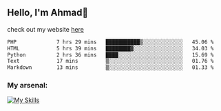 
## Hello, I'm Ahmad👋

check out my website [here](https://ahmadalwi.com/)

<!--START_SECTION:waka-->

```txt
PHP             7 hrs 29 mins   ███████████▒░░░░░░░░░░░░░   45.06 %
HTML            5 hrs 39 mins   ████████▓░░░░░░░░░░░░░░░░   34.03 %
Python          2 hrs 36 mins   ████░░░░░░░░░░░░░░░░░░░░░   15.69 %
Text            17 mins         ▒░░░░░░░░░░░░░░░░░░░░░░░░   01.76 %
Markdown        13 mins         ▒░░░░░░░░░░░░░░░░░░░░░░░░   01.33 %
```

<!--END_SECTION:waka-->

### My arsenal:

[![My Skills](https://skillicons.dev/icons?i=js,ts,py,go,react,nextjs,svelte,nodejs,django,tailwind,html,css,sass,firebase,mongodb,postgres,mysql,redis,git,github,docker,vscode,figma,godot)](https://skillicons.dev)
